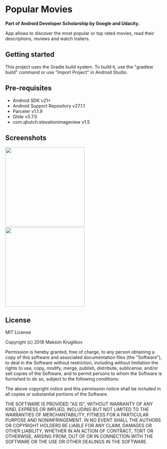 # Popular Movies

**Part of Android Developer Scholarship by Google and Udacity.**

App allows to discover the most popular or top rated movies, read their descriptions, reviews and watch trailers.

## Getting started
This project uses the Gradle build system. To build it, use the "gradlew build" command or use "Import Project" in Android Studio.

## Pre-requisites
- Android SDK v21+
- Android Support Repository v27.1.1
- Parceler v1.1.9
- Glide v3.7.0
- com.qhutch.elevationimageview v1.5

## Screenshots
<img src="https://github.com/Mkryglikov/PopularMovies/blob/master/screenshots/1.jpg" width="250"/> &nbsp; &nbsp; &nbsp; &nbsp; &nbsp; <img src="https://github.com/Mkryglikov/PopularMovies/blob/master/screenshots/2.jpg" width="250" />

## License
MIT License

Copyright (c) 2018 Maksim Kruglikov

Permission is hereby granted, free of charge, to any person obtaining a copy
of this software and associated documentation files (the "Software"), to deal
in the Software without restriction, including without limitation the rights
to use, copy, modify, merge, publish, distribute, sublicense, and/or sell
copies of the Software, and to permit persons to whom the Software is
furnished to do so, subject to the following conditions:

The above copyright notice and this permission notice shall be included in all
copies or substantial portions of the Software.

THE SOFTWARE IS PROVIDED "AS IS", WITHOUT WARRANTY OF ANY KIND, EXPRESS OR
IMPLIED, INCLUDING BUT NOT LIMITED TO THE WARRANTIES OF MERCHANTABILITY,
FITNESS FOR A PARTICULAR PURPOSE AND NONINFRINGEMENT. IN NO EVENT SHALL THE
AUTHORS OR COPYRIGHT HOLDERS BE LIABLE FOR ANY CLAIM, DAMAGES OR OTHER
LIABILITY, WHETHER IN AN ACTION OF CONTRACT, TORT OR OTHERWISE, ARISING FROM,
OUT OF OR IN CONNECTION WITH THE SOFTWARE OR THE USE OR OTHER DEALINGS IN THE
SOFTWARE.
